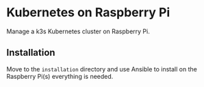 # Kubernetes on Raspberry Pi
Manage a k3s Kubernetes cluster on Raspberry Pi.

## Installation
Move to the `installation` directory and use Ansible to install on the Raspberry Pi(s) everything is needed.